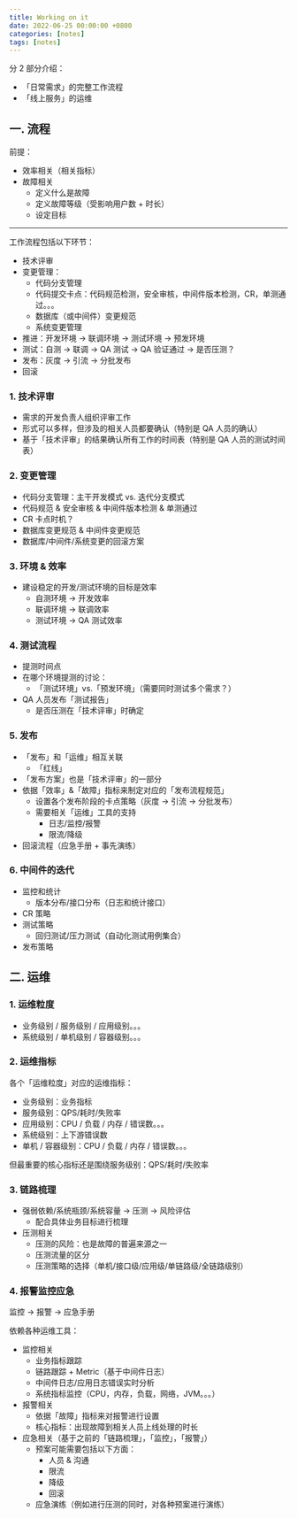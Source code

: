 ```yaml
---
title: Working on it
date: 2022-06-25 00:00:00 +0800
categories: [notes]
tags: [notes]
---
```


分 2 部分介绍：

* 「日常需求」的完整工作流程
* 「线上服务」的运维

## 一. 流程

前提：

* 效率相关（相关指标）
* 故障相关
  * 定义什么是故障
  * 定义故障等级（受影响用户数 + 时长）
  * 设定目标

------

工作流程包括以下环节：

* 技术评审
* 变更管理：
  * 代码分支管理
  * 代码提交卡点：代码规范检测，安全审核，中间件版本检测，CR，单测通过。。。
  * 数据库（或中间件）变更规范
  * 系统变更管理
* 推进：开发环境 -> 联调环境 -> 测试环境 -> 预发环境
* 测试：自测        ->  联调        -> QA 测试   -> QA 验证通过 -> 是否压测？
* 发布：灰度 -> 引流 -> 分批发布
* 回滚

### 1. 技术评审

* 需求的开发负责人组织评审工作
* 形式可以多样，但涉及的相关人员都要确认（特别是 QA 人员的确认）
* 基于「技术评审」的结果确认所有工作的时间表（特别是 QA 人员的测试时间表）

### 2. 变更管理

* 代码分支管理：主干开发模式 vs. 迭代分支模式
* 代码规范 & 安全审核 & 中间件版本检测 & 单测通过
* CR 卡点时机？
* 数据库变更规范 & 中间件变更规范
* 数据库/中间件/系统变更的回滚方案

### 3. 环境 & 效率

* 建设稳定的开发/测试环境的目标是效率
  * 自测环境 -> 开发效率
  * 联调环境 -> 联调效率
  * 测试环境 -> QA 测试效率

### 4. 测试流程

* 提测时间点
* 在哪个环境提测的讨论：
  * 「测试环境」vs.「预发环境」（需要同时测试多个需求？）
* QA 人员发布「测试报告」
  * 是否压测在「技术评审」时确定

### 5. 发布

* 「发布」和「运维」相互关联
  * 「红线」
* 「发布方案」也是「技术评审」的一部分
* 依据「效率」&「故障」指标来制定对应的「发布流程规范」
  * 设置各个发布阶段的卡点策略（灰度 -> 引流 -> 分批发布）
  * 需要相关「运维」工具的支持
    * 日志/监控/报警
    * 限流/降级
* 回滚流程（应急手册 + 事先演练）

### 6. 中间件的迭代

* 监控和统计
  * 版本分布/接口分布（日志和统计接口）
* CR 策略
* 测试策略
  * 回归测试/压力测试（自动化测试用例集合）
* 发布策略

## 二. 运维

### 1. 运维粒度

* 业务级别 / 服务级别 / 应用级别。。。
* 系统级别 / 单机级别 / 容器级别。。。

### 2. 运维指标

各个「运维粒度」对应的运维指标：

* 业务级别：业务指标
* 服务级别：QPS/耗时/失败率
* 应用级别：CPU / 负载 / 内存 / 错误数。。。
* 系统级别：上下游错误数
* 单机 / 容器级别：CPU / 负载 / 内存 / 错误数。。。

但最重要的核心指标还是围绕服务级别：QPS/耗时/失败率

### 3. 链路梳理

* 强弱依赖/系统瓶颈/系统容量 -> 压测 -> 风险评估
  * 配合具体业务目标进行梳理
* 压测相关
  * 压测的风险：也是故障的普遍来源之一
  * 压测流量的区分
  * 压测策略的选择（单机/接口级/应用级/单链路级/全链路级别）

### 4. 报警监控应急

监控 -> 报警 -> 应急手册

依赖各种运维工具：

* 监控相关
  * 业务指标跟踪
  * 链路跟踪 + Metric（基于中间件日志）
  * 中间件日志/应用日志错误实时分析
  * 系统指标监控（CPU，内存，负载，网络，JVM。。。）
* 报警相关
  * 依据「故障」指标来对报警进行设置
  * 核心指标：出现故障到相关人员上线处理的时长
* 应急相关（基于之前的「链路梳理」，「监控」，「报警」）
  * 预案可能需要包括以下方面：
    * 人员 & 沟通
    * 限流
    * 降级
    * 回滚
  * 应急演练（例如进行压测的同时，对各种预案进行演练）
